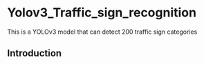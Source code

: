 # Yolov3_Traffic_sign_recognition

This is a YOLOv3 model that can detect 200 traffic sign categories

## Introduction
